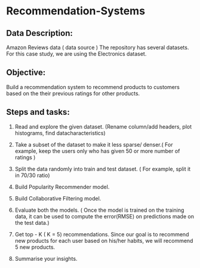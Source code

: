 # Recommendation-Systems

## Data Description:
Amazon Reviews data ( data source ) The repository has several datasets. For this case study, we are using the Electronics dataset.

## Objective:
Build a recommendation system to recommend products to customers based on the their previous ratings for other products.

## Steps and tasks:
1. Read and explore the given dataset. (Rename column/add headers, plot histograms, find datacharacteristics)

2. Take a subset of the dataset to make it less sparse/ denser.( For example, keep the users only who has given 50 or more number of ratings ) 

3. Split the data randomly into train and test dataset. ( For example, split it in 70/30 ratio) 

4. Build Popularity Recommender model. 

5. Build Collaborative Filtering model. 

6. Evaluate both the models. ( Once the model is trained on the training data, it can be used to compute the error(RMSE) on predictions made on the test data.)

7. Get top - K ( K = 5) recommendations. Since our goal is to recommend new products for each user based on his/her habits, we will recommend 5 new products. 

8. Summarise your insights. 

